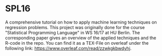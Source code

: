 # SPL16
A comprehensive tutorial on how to apply machine learning techniques on regression problems. This project was originally done for the course "Statistical Programming Language" in WS 16/17 at HU Berlin. 
The corresponding paper gives an overview of the applied techniques and the R-code in the repo. You can find it as a TEX-File on overleaf under the following link: https://www.overleaf.com/read/zzwkgkbwdyhj.

